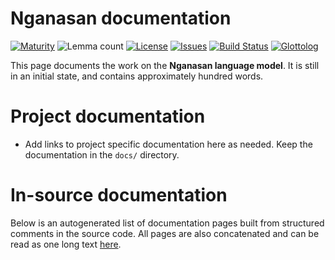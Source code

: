 # Nganasan documentation

[![Maturity](https://img.shields.io/endpoint?url=https%3A%2F%2Fraw.githubusercontent.com%2Fgiellalt%2Flang-nio%2Fgh-pages%2Fmaturity.json)](https://giellalt.github.io/MaturityClassification.html)
![Lemma count](https://img.shields.io/endpoint?url=https%3A%2F%2Fraw.githubusercontent.com%2Fgiellalt%2Flang-nio%2Fgh-pages%2Flemmacount.json)
[![License](https://img.shields.io/github/license/giellalt/lang-nio)](https://github.com/giellalt/lang-nio/blob/main/LICENSE)
[![Issues](https://img.shields.io/github/issues/giellalt/lang-nio)](https://github.com/giellalt/lang-nio/issues)
[![Build Status](https://builds.giellalt.org/api/badge/lang-nio?label=CI)](https://builds.giellalt.org/pipelines/lang-nio/builds/latest)
[![Glottolog](https://img.shields.io/badge/Glottolog-green)](https://glottolog.org/resource/languoid/id/ngan1291)

This page documents the work on the **Nganasan language model**. 
It is still in an initial state, and contains approximately
hundred words.

# Project documentation

* Add links to project specific documentation here as needed. Keep the documentation in the `docs/` directory.

# In-source documentation

Below is an autogenerated list of documentation pages built from structured comments in the source code. All pages are also concatenated and can be read as one long text [here](nio.md).
